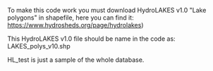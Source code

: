 To make this code work you must download HydroLAKES v1.0 "Lake polygons" in shapefile, here you can find it: https://www.hydrosheds.org/page/hydrolakes)

This HydroLAKES v1.0 file should be name in the code as: LAKES_polys_v10.shp

HL_test is just a sample of the whole database.
